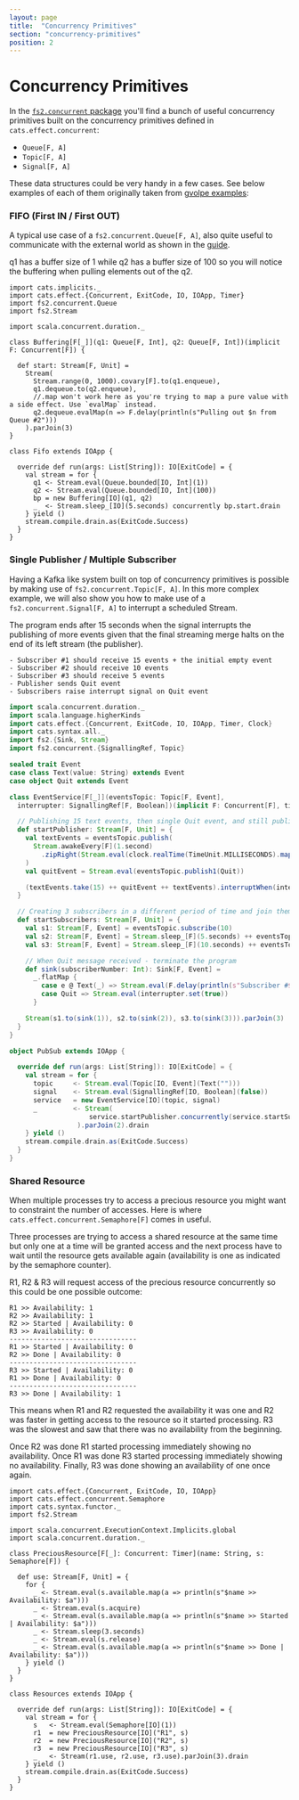 ```yaml
---
layout: page
title:  "Concurrency Primitives"
section: "concurrency-primitives"
position: 2
---
```


# Concurrency Primitives

In the [`fs2.concurrent` package](https://github.com/functional-streams-for-scala/fs2/blob/series/1.0/core/shared/src/main/scala/fs2/concurrent/) you'll find a bunch of useful concurrency primitives built on the concurrency primitives defined in `cats.effect.concurrent`:

- `Queue[F, A]`
- `Topic[F, A]`
- `Signal[F, A]`

These data structures could be very handy in a few cases. See below examples of each of them originally taken from [gvolpe examples](https://github.com/gvolpe/advanced-http4s/tree/master/src/main/scala/com/github/gvolpe/fs2):

### FIFO (First IN / First OUT)

A typical use case of a `fs2.concurrent.Queue[F, A]`, also quite useful to communicate with the external world as shown in the [guide](guide#talking-to-the-external-world).

q1 has a buffer size of 1 while q2 has a buffer size of 100 so you will notice the buffering when  pulling elements out of the q2.

```tut:silent
import cats.implicits._
import cats.effect.{Concurrent, ExitCode, IO, IOApp, Timer}
import fs2.concurrent.Queue
import fs2.Stream

import scala.concurrent.duration._

class Buffering[F[_]](q1: Queue[F, Int], q2: Queue[F, Int])(implicit F: Concurrent[F]) {

  def start: Stream[F, Unit] =
    Stream(
      Stream.range(0, 1000).covary[F].to(q1.enqueue),
      q1.dequeue.to(q2.enqueue),
      //.map won't work here as you're trying to map a pure value with a side effect. Use `evalMap` instead.
      q2.dequeue.evalMap(n => F.delay(println(s"Pulling out $n from Queue #2")))
    ).parJoin(3)
}

class Fifo extends IOApp {

  override def run(args: List[String]): IO[ExitCode] = {
    val stream = for {
      q1 <- Stream.eval(Queue.bounded[IO, Int](1))
      q2 <- Stream.eval(Queue.bounded[IO, Int](100))
      bp = new Buffering[IO](q1, q2)
      _  <- Stream.sleep_[IO](5.seconds) concurrently bp.start.drain
    } yield ()
    stream.compile.drain.as(ExitCode.Success)
  }
}
```

### Single Publisher / Multiple Subscriber

Having a Kafka like system built on top of concurrency primitives is possible by making use of `fs2.concurrent.Topic[F, A]`. In this more complex example, we will also show you how to make use of a `fs2.concurrent.Signal[F, A]` to interrupt a scheduled Stream.

The program ends after 15 seconds when the signal interrupts the publishing of more events given that the final streaming merge halts on the end of its left stream (the publisher).

```
- Subscriber #1 should receive 15 events + the initial empty event
- Subscriber #2 should receive 10 events
- Subscriber #3 should receive 5 events
- Publisher sends Quit event
- Subscribers raise interrupt signal on Quit event
```

```scala
import scala.concurrent.duration._
import scala.language.higherKinds
import cats.effect.{Concurrent, ExitCode, IO, IOApp, Timer, Clock}
import cats.syntax.all._
import fs2.{Sink, Stream}
import fs2.concurrent.{SignallingRef, Topic}

sealed trait Event
case class Text(value: String) extends Event
case object Quit extends Event

class EventService[F[_]](eventsTopic: Topic[F, Event],
  interrupter: SignallingRef[F, Boolean])(implicit F: Concurrent[F], timer: Timer[F], clock:Clock[F]) {

  // Publishing 15 text events, then single Quit event, and still publishing text events
  def startPublisher: Stream[F, Unit] = {
    val textEvents = eventsTopic.publish(
      Stream.awakeEvery[F](1.second)
        .zipRight(Stream.eval(clock.realTime(TimeUnit.MILLISECONDS).map(t=>Text(t.toString()))).repeat)
    )
    val quitEvent = Stream.eval(eventsTopic.publish1(Quit))

    (textEvents.take(15) ++ quitEvent ++ textEvents).interruptWhen(interrupter)
  }

  // Creating 3 subscribers in a different period of time and join them to run concurrently
  def startSubscribers: Stream[F, Unit] = {
    val s1: Stream[F, Event] = eventsTopic.subscribe(10)
    val s2: Stream[F, Event] = Stream.sleep_[F](5.seconds) ++ eventsTopic.subscribe(10)
    val s3: Stream[F, Event] = Stream.sleep_[F](10.seconds) ++ eventsTopic.subscribe(10)

    // When Quit message received - terminate the program
    def sink(subscriberNumber: Int): Sink[F, Event] =
      _.flatMap {
        case e @ Text(_) => Stream.eval(F.delay(println(s"Subscriber #$subscriberNumber processing event: $e")))
        case Quit => Stream.eval(interrupter.set(true))
      }

    Stream(s1.to(sink(1)), s2.to(sink(2)), s3.to(sink(3))).parJoin(3)
  }
}

object PubSub extends IOApp {

  override def run(args: List[String]): IO[ExitCode] = {
    val stream = for {
      topic     <- Stream.eval(Topic[IO, Event](Text("")))
      signal    <- Stream.eval(SignallingRef[IO, Boolean](false))
      service   = new EventService[IO](topic, signal)
      _         <- Stream(
                    service.startPublisher.concurrently(service.startSubscribers)
                 ).parJoin(2).drain
    } yield ()
    stream.compile.drain.as(ExitCode.Success)
  }
}
```

### Shared Resource

When multiple processes try to access a precious resource you might want to constraint the number of accesses. Here is where `cats.effect.concurrent.Semaphore[F]` comes in useful.

Three processes are trying to access a shared resource at the same time but only one at a time will be granted access and the next process have to wait until the resource gets available again (availability is one as indicated by the semaphore counter).

R1, R2 & R3 will request access of the precious resource concurrently so this could be one possible outcome:

```
R1 >> Availability: 1
R2 >> Availability: 1
R2 >> Started | Availability: 0
R3 >> Availability: 0
--------------------------------
R1 >> Started | Availability: 0
R2 >> Done | Availability: 0
--------------------------------
R3 >> Started | Availability: 0
R1 >> Done | Availability: 0
--------------------------------
R3 >> Done | Availability: 1
```

This means when R1 and R2 requested the availability it was one and R2 was faster in getting access to the resource so it started processing. R3 was the slowest and saw that there was no availability from the beginning.

Once R2 was done R1 started processing immediately showing no availability.
Once R1 was done R3 started processing immediately showing no availability.
Finally, R3 was done showing an availability of one once again.

```tut:silent
import cats.effect.{Concurrent, ExitCode, IO, IOApp}
import cats.effect.concurrent.Semaphore
import cats.syntax.functor._
import fs2.Stream

import scala.concurrent.ExecutionContext.Implicits.global
import scala.concurrent.duration._

class PreciousResource[F[_]: Concurrent: Timer](name: String, s: Semaphore[F]) {

  def use: Stream[F, Unit] = {
    for {
      _ <- Stream.eval(s.available.map(a => println(s"$name >> Availability: $a")))
      _ <- Stream.eval(s.acquire)
      _ <- Stream.eval(s.available.map(a => println(s"$name >> Started | Availability: $a")))
      _ <- Stream.sleep(3.seconds)
      _ <- Stream.eval(s.release)
      _ <- Stream.eval(s.available.map(a => println(s"$name >> Done | Availability: $a")))
    } yield ()
  }
}

class Resources extends IOApp {

  override def run(args: List[String]): IO[ExitCode] = {
    val stream = for {
      s   <- Stream.eval(Semaphore[IO](1))
      r1  = new PreciousResource[IO]("R1", s)
      r2  = new PreciousResource[IO]("R2", s)
      r3  = new PreciousResource[IO]("R3", s)
      _   <- Stream(r1.use, r2.use, r3.use).parJoin(3).drain
    } yield ()
    stream.compile.drain.as(ExitCode.Success)
  }
}
```
